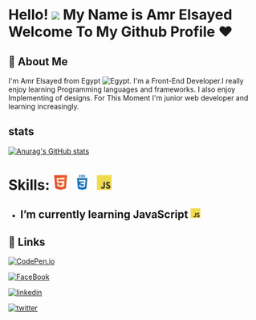 # Hello! <img src="https://raw.githubusercontent.com/MartinHeinz/MartinHeinz/master/wave.gif" width="30px"> My Name is Amr Elsayed Welcome To My Github Profile ♥


## 🚀 About Me
I'm Amr Elsayed from Egypt <img src="https://www.google.com/url?sa=i&url=https%3A%2F%2Fpngtree.com%2Fso%2Fegypt&psig=AOvVaw1S6eNi8wF44g8HO_eYdNuu&ust=1648602789916000&source=images&cd=vfe&ved=0CAsQjRxqFwoTCKCm4I6S6vYCFQAAAAAdAAAAABAD" title="Egypt" alt="Egypt" width="15" height="15"/>. I'm a Front-End Developer.I really enjoy learning Programming languages and frameworks.  I also enjoy Implementing of designs. For This Moment I'm junior web developer and learning increasingly. 

## stats
[![Anurag's GitHub stats](https://github-readme-stats.vercel.app/api?username=AmrSayed74)](https://github.com/anuraghazra/github-readme-stats)

# Skills: <img src="https://github.com/devicons/devicon/blob/master/icons/html5/html5-original.svg" title="HTML5" alt="HTML" width="30" height="30"/>&nbsp; <img src="https://github.com/devicons/devicon/blob/master/icons/css3/css3-plain-wordmark.svg"  title="CSS3" alt="CSS" width="30" height="30"/>&nbsp; <img src="https://github.com/devicons/devicon/blob/master/icons/javascript/javascript-original.svg" title="JavaScript" alt="JavaScript" width="30" height="30"/>&nbsp;

- ## I’m currently learning JavaScript <img src="https://github.com/devicons/devicon/blob/master/icons/javascript/javascript-original.svg" title="JavaScript" alt="JavaScript" width="20" height="20"/>&nbsp;

## 🔗 Links
[![CodePen.io](https://img.shields.io/badge/CodePen.io-000?style=for-the-badge&logo=CodePen&logoColor=white&target=_blank)](https://codepen.io/amrsayed74)

[![FaceBook](https://img.shields.io/badge/FaceBook-385490?style=for-the-badge&logo=FaceBook&logoColor=white)](https://www.linkedin.com/)

[![linkedin](https://img.shields.io/badge/linkedin-0a66c2?style=for-the-badge&logo=linkedin&logoColor=white)](https://www.linkedin.com/in/amr-elsayed74?fbclid=IwAR2GQHOg_V5M1g1n4E85stLhI1Y_ihhGWhOKgzbt0P9p8Zlnfl284Ku4_Kc)

[![twitter](https://img.shields.io/badge/twitter-1DA1F2?style=for-the-badge&logo=twitter&logoColor=white)](https://twitter.com/Amr_ElSsyed)






